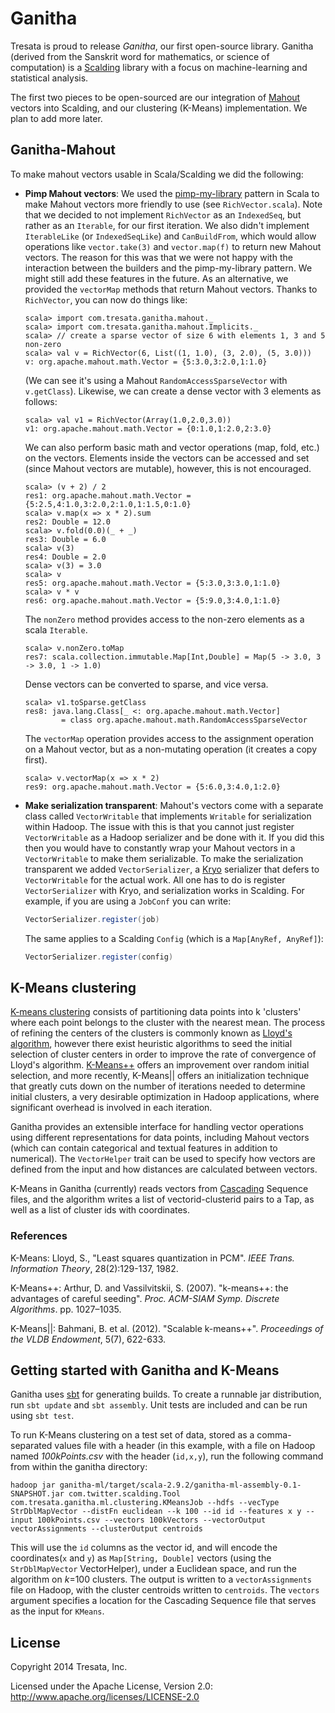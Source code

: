 # Ganitha

Tresata is proud to release *Ganitha*, our first open-source library. Ganitha (derived from the Sanskrit word for mathematics, or science of computation) is a [Scalding](https://github.com/twitter/scalding) library with a focus on machine-learning and statistical analysis.

The first two pieces to be open-sourced are our integration of [Mahout](https://github.com/apache/mahout) vectors into Scalding, and our clustering (K-Means) implementation. We plan to add more later.

## Ganitha-Mahout

To make mahout vectors usable in Scala/Scalding we did the following:

* **Pimp Mahout vectors**: We used the [pimp-my-library](http://www.artima.com/weblogs/viewpost.jsp?thread=179766) pattern in Scala to make Mahout vectors more friendly to use (see `RichVector.scala`). Note that we decided to not implement `RichVector` as an `IndexedSeq`, but rather as an `Iterable`, for our first iteration. We also didn't implement `IterableLike` (or `IndexedSeqLike`) and `CanBuildFrom`, which would allow operations like `vector.take(3)` and `vector.map(f)` to return new Mahout vectors. The reason for this was that we were not happy with the interaction between the builders and the pimp-my-library pattern. We might still add these features in the future. As an alternative, we provided the `vectorMap` methods that return Mahout vectors. Thanks to `RichVector`, you can now do things like:

  ```
  scala> import com.tresata.ganitha.mahout._
  scala> import com.tresata.ganitha.mahout.Implicits._
  scala> // create a sparse vector of size 6 with elements 1, 3 and 5 non-zero
  scala> val v = RichVector(6, List((1, 1.0), (3, 2.0), (5, 3.0)))
  v: org.apache.mahout.math.Vector = {5:3.0,3:2.0,1:1.0}
  ```

  (We can see it's using a Mahout `RandomAccessSparseVector` with `v.getClass`). Likewise, we can create a dense vector with 3 elements as follows:

  ```
  scala> val v1 = RichVector(Array(1.0,2.0,3.0))
  v1: org.apache.mahout.math.Vector = {0:1.0,1:2.0,2:3.0}
  ```

  We can also perform basic math and vector operations (map, fold, etc.) on the vectors. Elements inside the vectors can be accessed and set (since Mahout vectors are mutable), however, this is not encouraged.

  ```
  scala> (v + 2) / 2
  res1: org.apache.mahout.math.Vector = {5:2.5,4:1.0,3:2.0,2:1.0,1:1.5,0:1.0}
  scala> v.map(x => x * 2).sum
  res2: Double = 12.0
  scala> v.fold(0.0)(_ + _)
  res3: Double = 6.0
  scala> v(3)
  res4: Double = 2.0
  scala> v(3) = 3.0
  scala> v
  res5: org.apache.mahout.math.Vector = {5:3.0,3:3.0,1:1.0}
  scala> v * v
  res6: org.apache.mahout.math.Vector = {5:9.0,3:4.0,1:1.0}
  ```

  The `nonZero` method provides access to the non-zero elements as a scala `Iterable`.

  ```
  scala> v.nonZero.toMap
  res7: scala.collection.immutable.Map[Int,Double] = Map(5 -> 3.0, 3 -> 3.0, 1 -> 1.0)
  ```

  Dense vectors can be converted to sparse, and vice versa.

  ```
  scala> v1.toSparse.getClass
  res8: java.lang.Class[_ <: org.apache.mahout.math.Vector]
          = class org.apache.mahout.math.RandomAccessSparseVector
  ```

  The `vectorMap` operation provides access to the assignment operation on a Mahout vector, but as a non-mutating operation (it creates a copy first).

  ```
  scala> v.vectorMap(x => x * 2)
  res9: org.apache.mahout.math.Vector = {5:6.0,3:4.0,1:2.0}
  ```



* **Make serialization transparent**: Mahout's vectors come with a separate class called `VectorWritable` that implements `Writable` for serialization within Hadoop. The issue with this is that you cannot just register `VectorWritable` as a Hadoop serializer and be done with it. If you did this then you would have to constantly wrap your Mahout vectors in a `VectorWritable` to make them serializable. To make the serialization transparent we added `VectorSerializer`, a [Kryo](http://code.google.com/p/kryo/) serializer that defers to `VectorWritable` for the actual work. All one has to do is register `VectorSerializer` with Kryo, and serialization works in Scalding. For example, if you are using a `JobConf` you can write:

  ```scala
  VectorSerializer.register(job)
  ```

  The same applies to a Scalding `Config` (which is a `Map[AnyRef, AnyRef]`):
  ```scala
  VectorSerializer.register(config)
  ```

## K-Means clustering

[K-means clustering](http://en.wikipedia.org/wiki/K-means_clustering) consists of partitioning data points into k 'clusters' where each point belongs to the cluster with the nearest mean. The process of refining the centers of the clusters is commonly known as [Lloyd's algorithm](http://en.wikipedia.org/wiki/Lloyd%27s_algorithm), however there exist heuristic algorithms to seed the initial selection of cluster centers in order to improve the rate of convergence of Lloyd's algorithm. [K-Means++](http://en.wikipedia.org/wiki/K-means%2B%2B) offers an improvement over random initial selection, and more recently, K-Means|| offers an initialization technique that greatly cuts down on the number of iterations needed to determine initial clusters, a very desirable optimization in Hadoop applications, where significant overhead is involved in each iteration.

Ganitha provides an extensible interface for handling vector operations using different representations for data points, including Mahout vectors (which can contain categorical and textual features in addition to numerical). The `VectorHelper` trait can be used to specify how vectors are defined from the input and how distances are calculated between vectors.

K-Means in Ganitha (currently) reads vectors from [Cascading](http://www.cascading.org/) Sequence files, and the algorithm writes a list of vectorid-clusterid pairs to a Tap, as well as a list of cluster ids with coordinates.

### References

K-Means:
Lloyd, S., "Least squares quantization in PCM". *IEEE Trans. Information Theory*, 28(2):129-137, 1982.

K-Means++:
Arthur, D. and Vassilvitskii, S. (2007). "k-means++: the advantages of careful seeding".
*Proc. ACM-SIAM Symp. Discrete Algorithms*. pp. 1027–1035.

K-Means||:
Bahmani, B. et al. (2012). "Scalable k-means++". *Proceedings of the VLDB Endowment*, 5(7), 622-633.

## Getting started with Ganitha and K-Means

Ganitha uses [sbt](http://www.scala-sbt.org/) for generating builds. To create a runnable jar distribution, run ```sbt update``` and ```sbt assembly```. Unit tests are included and can be run using ```sbt test```.

To run K-Means clustering on a test set of data, stored as a comma-separated values file with a header (in this example, with a file on Hadoop named *100kPoints.csv* with the header (```id,x,y```), run the following command from within the ganitha directory:

```
hadoop jar ganitha-ml/target/scala-2.9.2/ganitha-ml-assembly-0.1-SNAPSHOT.jar com.twitter.scalding.Tool com.tresata.ganitha.ml.clustering.KMeansJob --hdfs --vecType StrDblMapVector --distFn euclidean --k 100 --id id --features x y --input 100kPoints.csv --vectors 100kVectors --vectorOutput vectorAssignments --clusterOutput centroids
```

This will use the `id` columns as the vector id, and will encode the coordinates(`x` and `y`) as ```Map[String, Double]``` vectors (using the ```StrDblMapVector``` VectorHelper), under a Euclidean space, and run the algorithm on *k*=100 clusters. The output is written to a ```vectorAssignments``` file on Hadoop, with the cluster centroids written to ```centroids```. The `vectors` argument specifies a location for the Cascading Sequence file that serves as the input for ```KMeans```.

## License

Copyright 2014 Tresata, Inc.

Licensed under the Apache License, Version 2.0: http://www.apache.org/licenses/LICENSE-2.0
